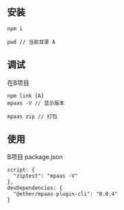 ###

## 安装
```
npm i 

pwd // 当前目录 A
```



## 调试
在B项目 

```
npm link [A]
mpaas -V // 显示版本

mpaas zip // 打包
```



## 使用
B项目 package.json

```
script: {
  "ziptest": "mpaas -V"
},
devDependencies: {
  "@ether/mpaas-plugin-cli": "0.0.4"
}

```
